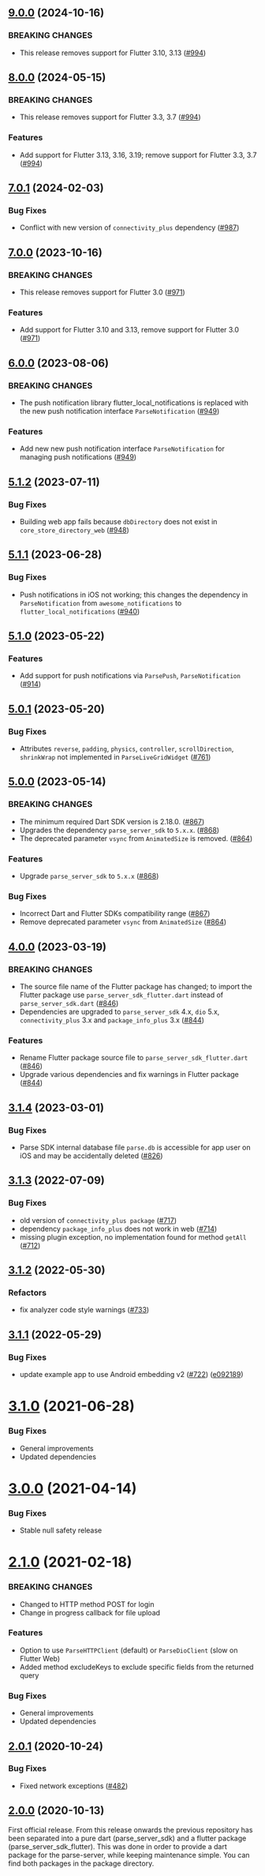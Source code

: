## [9.0.0](https://github.com/parse-community/Parse-SDK-Flutter/compare/flutter-8.0.0...flutter-9.0.0) (2024-10-16)

### BREAKING CHANGES

* This release removes support for Flutter 3.10, 3.13 ([#994](https://github.com/parse-community/Parse-SDK-Flutter/pull/994))

## [8.0.0](https://github.com/parse-community/Parse-SDK-Flutter/compare/flutter-7.0.0...flutter-8.0.0) (2024-05-15)

### BREAKING CHANGES

* This release removes support for Flutter 3.3, 3.7 ([#994](https://github.com/parse-community/Parse-SDK-Flutter/pull/994))

### Features

* Add support for Flutter 3.13, 3.16, 3.19; remove support for Flutter 3.3, 3.7 ([#994](https://github.com/parse-community/Parse-SDK-Flutter/pull/994))

## [7.0.1](https://github.com/parse-community/Parse-SDK-Flutter/compare/flutter-7.0.0...flutter-7.0.1) (2024-02-03)

### Bug Fixes

* Conflict with new version of `connectivity_plus` dependency ([#987](https://github.com/parse-community/Parse-SDK-Flutter/pull/987))

## [7.0.0](https://github.com/parse-community/Parse-SDK-Flutter/compare/flutter-6.0.0...flutter-7.0.0) (2023-10-16)

### BREAKING CHANGES

* This release removes support for Flutter 3.0 ([#971](https://github.com/parse-community/Parse-SDK-Flutter/pull/971))

### Features

* Add support for Flutter 3.10 and 3.13, remove support for Flutter 3.0 ([#971](https://github.com/parse-community/Parse-SDK-Flutter/pull/971))

## [6.0.0](https://github.com/parse-community/Parse-SDK-Flutter/compare/flutter-5.1.2...flutter-6.0.0) (2023-08-06)

### BREAKING CHANGES

* The push notification library flutter_local_notifications is replaced with the new push notification interface `ParseNotification` ([#949](https://github.com/parse-community/Parse-SDK-Flutter/pull/949))

### Features

* Add new new push notification interface `ParseNotification` for managing push notifications ([#949](https://github.com/parse-community/Parse-SDK-Flutter/pull/949))

## [5.1.2](https://github.com/parse-community/Parse-SDK-Flutter/compare/flutter-5.1.1...flutter-5.1.2) (2023-07-11)

### Bug Fixes

* Building web app fails because `dbDirectory` does not exist in `core_store_directory_web` ([#948](https://github.com/parse-community/Parse-SDK-Flutter/pull/948))

## [5.1.1](https://github.com/parse-community/Parse-SDK-Flutter/compare/flutter-5.1.0...flutter-5.1.1) (2023-06-28)

### Bug Fixes

* Push notifications in iOS not working; this changes the dependency in `ParseNotification` from `awesome_notifications` to `flutter_local_notifications` ([#940](https://github.com/parse-community/Parse-SDK-Flutter/pull/940))

## [5.1.0](https://github.com/parse-community/Parse-SDK-Flutter/compare/flutter-5.0.1...flutter-5.1.0) (2023-05-22)

### Features

* Add support for push notifications via `ParsePush`, `ParseNotification` ([#914](https://github.com/parse-community/Parse-SDK-Flutter/pull/914))

## [5.0.1](https://github.com/parse-community/Parse-SDK-Flutter/compare/flutter-5.0.0...flutter-5.0.1) (2023-05-20)

### Bug Fixes

* Attributes `reverse`, `padding`, `physics`, `controller`, `scrollDirection`, `shrinkWrap` not implemented in `ParseLiveGridWidget` ([#761](https://github.com/parse-community/Parse-SDK-Flutter/pull/761))

## [5.0.0](https://github.com/parse-community/Parse-SDK-Flutter/compare/flutter-4.0.0...flutter-5.0.0) (2023-05-14)

### BREAKING CHANGES

* The minimum required Dart SDK version is 2.18.0. ([#867](https://github.com/parse-community/Parse-SDK-Flutter/pull/867))
* Upgrades the dependency `parse_server_sdk` to `5.x.x`. ([#868](https://github.com/parse-community/Parse-SDK-Flutter/pull/868))
* The deprecated parameter `vsync` from `AnimatedSize` is removed. ([#864](https://github.com/parse-community/Parse-SDK-Flutter/pull/864))

### Features

* Upgrade `parse_server_sdk` to `5.x.x` ([#868](https://github.com/parse-community/Parse-SDK-Flutter/pull/868))

### Bug Fixes

* Incorrect Dart and Flutter SDKs compatibility range ([#867](https://github.com/parse-community/Parse-SDK-Flutter/pull/867))
* Remove deprecated parameter `vsync` from `AnimatedSize` ([#864](https://github.com/parse-community/Parse-SDK-Flutter/pull/864))

## [4.0.0](https://github.com/parse-community/Parse-SDK-Flutter/compare/flutter-3.1.4...flutter-4.0.0) (2023-03-19)

### BREAKING CHANGES

* The source file name of the Flutter package has changed; to import the Flutter package use `parse_server_sdk_flutter.dart` instead of `parse_server_sdk.dart` ([#846](https://github.com/parse-community/Parse-SDK-Flutter/pull/846))
* Dependencies are upgraded to `parse_server_sdk` 4.x, `dio` 5.x, `connectivity_plus` 3.x and `package_info_plus` 3.x ([#844](https://github.com/parse-community/Parse-SDK-Flutter/pull/844))

### Features

* Rename Flutter package source file to `parse_server_sdk_flutter.dart` ([#846](https://github.com/parse-community/Parse-SDK-Flutter/pull/846))
* Upgrade various dependencies and fix warnings in Flutter package ([#844](https://github.com/parse-community/Parse-SDK-Flutter/pull/844))

## [3.1.4](https://github.com/parse-community/Parse-SDK-Flutter/compare/flutter-3.1.3...flutter-3.1.4) (2023-03-01)

### Bug Fixes

* Parse SDK internal database file `parse.db` is accessible for app user on iOS and may be accidentally deleted ([#826](https://github.com/parse-community/Parse-SDK-Flutter/pull/826))

## [3.1.3](https://github.com/parse-community/Parse-SDK-Flutter/compare/flutter-3.1.2...flutter-3.1.3) (2022-07-09)

### Bug Fixes

* old version of `connectivity_plus package` ([#717](https://github.com/parse-community/Parse-SDK-Flutter/issues/717))
* dependency `package_info_plus` does not work in web ([#714](https://github.com/parse-community/Parse-SDK-Flutter/issues/714))
* missing plugin exception, no implementation found for method `getAll` ([#712](https://github.com/parse-community/Parse-SDK-Flutter/issues/712))

## [3.1.2](https://github.com/parse-community/Parse-SDK-Flutter/compare/flutter-3.1.1...flutter-3.1.2) (2022-05-30)

### Refactors

* fix analyzer code style warnings ([#733](https://github.com/parse-community/Parse-SDK-Flutter/issues/733))

## [3.1.1](https://github.com/parse-community/Parse-SDK-Flutter/compare/V3.1.0...flutter-3.1.1) (2022-05-29)

### Bug Fixes

* update example app to use Android embedding v2 ([#722](https://github.com/parse-community/Parse-SDK-Flutter/issues/722)) ([e092189](https://github.com/parse-community/Parse-SDK-Flutter/commit/e092189cb666c25b3e2c9dbbf95316e9cfa88e72))

# [3.1.0](https://github.com/parse-community/Parse-SDK-Flutter/compare/V3.0.0...V3.1.0) (2021-06-28)

### Bug Fixes

* General improvements
* Updated dependencies

# [3.0.0](https://github.com/parse-community/Parse-SDK-Flutter/compare/2.1.0...V3.0.0) (2021-04-14)

### Bug Fixes

* Stable null safety release

# [2.1.0](https://github.com/parse-community/Parse-SDK-Flutter/compare/2.0.1...2.1.0) (2021-02-18)

### BREAKING CHANGES

* Changed to HTTP method POST for login
* Change in progress callback for file upload

### Features

* Option to use `ParseHTTPClient` (default) or `ParseDioClient` (slow on Flutter Web)
* Added method excludeKeys to exclude specific fields from the returned query

### Bug Fixes

* General improvements
* Updated dependencies

## [2.0.1](https://github.com/parse-community/Parse-SDK-Flutter/compare/2.0.0...2.0.1) (2020-10-24)

### Bug Fixes

* Fixed network exceptions ([#482](https://github.com/parse-community/Parse-SDK-Flutter/pull/482))

## [2.0.0](https://github.com/parse-community/Parse-SDK-Flutter/compare/1.0.28...2.0.0) (2020-10-13)

First official release. From this release onwards the previous repository has been separated into a pure dart (parse_server_sdk) and a flutter package (parse_server_sdk_flutter). This was done in order to provide a dart package for the parse-server, while keeping maintenance simple. You can find both packages in the package directory.
